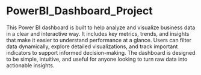 # PowerBI_Dashboard_Project
This Power BI dashboard is built to help analyze and visualize business data in a clear and interactive way. It includes key metrics, trends, and insights that make it easier to understand performance at a glance. Users can filter data dynamically, explore detailed visualizations, and track important indicators to support informed decision-making. The dashboard is designed to be simple, intuitive, and useful for anyone looking to turn raw data into actionable insights.
